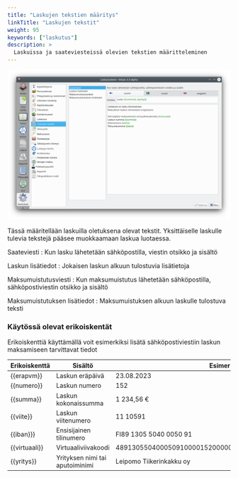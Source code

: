 ```yaml
---
title: "Laskujen tekstien määritys"
linkTitle: "Laskujen tekstit"
weight: 95
keywords: ["laskutus"]
description: >
  Laskuissa ja saateviesteissä olevien tekstien määritteleminen
---
```


![](/img/fi/asetukset/laskutekstit.png)

Tässä määritellään laskuilla oletuksena olevat tekstit. Yksittäiselle laskulle tulevia tekstejä pääsee muokkaamaan laskua luotaessa.

Saateviesti
: Kun lasku lähetetään sähköpostilla, viestin otsikko ja sisältö

Laskun lisätiedot
: Jokaisen laskun alkuun tulostuvia lisätietoja

Maksumuistutusviesti
: Kun maksumuistutus lähetetään sähköpostilla, sähköpostiviestin otsikko ja sisältö

Maksumuistutuksen lisätiedot
: Maksumuistuksen alkuun laskulle tulostuva teksti

### Käytössä olevat erikoiskentät

Erikoiskenttiä käyttämällä voit esimerkiksi lisätä sähköpostiviestiin laskun maksamiseen tarvittavat tiedot

| Erikoiskenttä  | Sisältö | Esimerkki |
|----------------|---------|-----------|
| {{erapvm}}     | Laskun eräpäivä | 23.08.2023 |
| {{numero}}     | Laskun numero   | 152  |
| {{summa}}      | Laskun kokonaissumma | 1 234,56 € |
| {{viite}}      | Laskun viitenumero | 11 10591 |
| {{iban}}}      | Ensisijainen tilinumero | FI89 1305 5040 0050 91 |
| {{virtuaali}}  | Virtuaaliviivakoodi | 489130550400050910000152000000000000000001110591220805 |
| {{yritys}}     | Yrityksen nimi tai aputoiminimi | Leipomo Tiikerinkakku oy |
